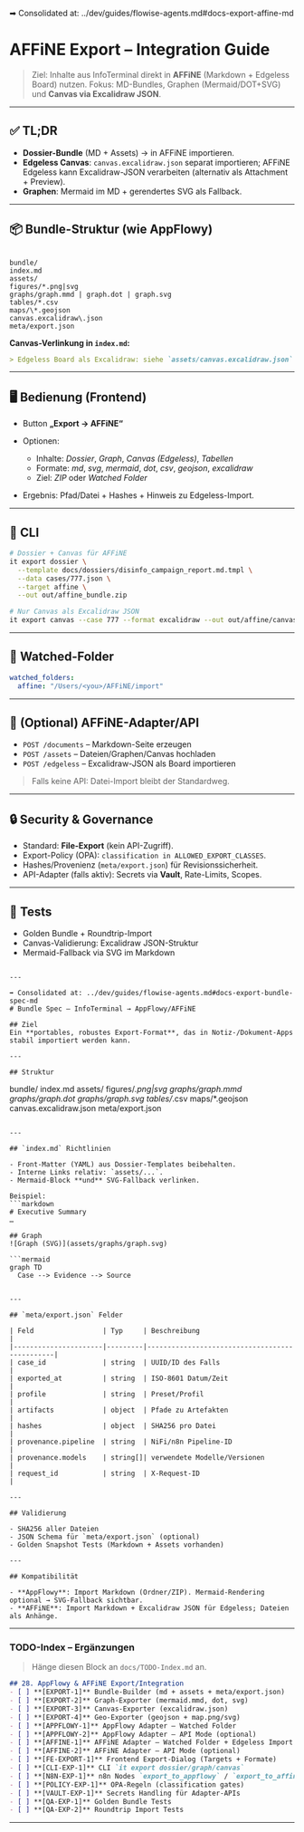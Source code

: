 ➡ Consolidated at: ../dev/guides/flowise-agents.md#docs-export-affine-md
# AFFiNE Export – Integration Guide

> Ziel: Inhalte aus InfoTerminal direkt in **AFFiNE** (Markdown + Edgeless Board) nutzen. Fokus: MD-Bundles, Graphen (Mermaid/DOT+SVG) und **Canvas via Excalidraw JSON**.

---

## ✅ TL;DR

- **Dossier-Bundle** (MD + Assets) → in AFFiNE importieren.
- **Edgeless Canvas**: `canvas.excalidraw.json` separat importieren; AFFiNE Edgeless kann Excalidraw-JSON verarbeiten (alternativ als Attachment + Preview).
- **Graphen**: Mermaid im MD + gerendertes SVG als Fallback.

---

## 📦 Bundle-Struktur (wie AppFlowy)

````

bundle/
index.md
assets/
figures/*.png|svg
graphs/graph.mmd | graph.dot | graph.svg
tables/*.csv
maps/\*.geojson
canvas.excalidraw\.json
meta/export.json

````

**Canvas-Verlinkung in `index.md`:**
```markdown
> Edgeless Board als Excalidraw: siehe `assets/canvas.excalidraw.json`
````

---

## 🖥️ Bedienung (Frontend)

* Button **„Export → AFFiNE“**
* Optionen:

  * Inhalte: *Dossier*, *Graph*, *Canvas (Edgeless)*, *Tabellen*
  * Formate: *md*, *svg*, *mermaid*, *dot*, *csv*, *geojson*, *excalidraw*
  * Ziel: *ZIP* oder *Watched Folder*
* Ergebnis: Pfad/Datei + Hashes + Hinweis zu Edgeless-Import.

---

## 🧰 CLI

```bash
# Dossier + Canvas für AFFiNE
it export dossier \
  --template docs/dossiers/disinfo_campaign_report.md.tmpl \
  --data cases/777.json \
  --target affine \
  --out out/affine_bundle.zip

# Nur Canvas als Excalidraw JSON
it export canvas --case 777 --format excalidraw --out out/affine/canvas.excalidraw.json
```

---

## 🔁 Watched-Folder

```yaml
watched_folders:
  affine: "/Users/<you>/AFFiNE/import"
```

---

## 🔌 (Optional) AFFiNE-Adapter/API

* `POST /documents` – Markdown-Seite erzeugen
* `POST /assets` – Dateien/Graphen/Canvas hochladen
* `POST /edgeless` – Excalidraw-JSON als Board importieren

> Falls keine API: Datei-Import bleibt der Standardweg.

---

## 🔒 Security & Governance

* Standard: **File-Export** (kein API-Zugriff).
* Export-Policy (OPA): `classification in ALLOWED_EXPORT_CLASSES`.
* Hashes/Provenienz (`meta/export.json`) für Revisionssicherheit.
* API-Adapter (falls aktiv): Secrets via **Vault**, Rate-Limits, Scopes.

---

## 🧪 Tests

* Golden Bundle + Roundtrip-Import
* Canvas-Validierung: Excalidraw JSON-Struktur
* Mermaid-Fallback via SVG im Markdown

````

---

➡ Consolidated at: ../dev/guides/flowise-agents.md#docs-export-bundle-spec-md
# Bundle Spec – InfoTerminal → AppFlowy/AFFiNE

## Ziel
Ein **portables, robustes Export-Format**, das in Notiz-/Dokument-Apps stabil importiert werden kann.

---

## Struktur

````

bundle/
index.md
assets/
figures/*.png|svg
graphs/graph.mmd
graphs/graph.dot
graphs/graph.svg
tables/*.csv
maps/\*.geojson
canvas.excalidraw\.json
meta/export.json

````

---

## `index.md` Richtlinien

- Front-Matter (YAML) aus Dossier-Templates beibehalten.
- Interne Links relativ: `assets/...`.
- Mermaid-Block **und** SVG-Fallback verlinken.

Beispiel:
```markdown
# Executive Summary
…

## Graph
![Graph (SVG)](assets/graphs/graph.svg)

```mermaid
graph TD
  Case --> Evidence --> Source
````

```

---

## `meta/export.json` Felder

| Feld                 | Typ     | Beschreibung                                   |
|----------------------|---------|-----------------------------------------------|
| case_id              | string  | UUID/ID des Falls                              |
| exported_at          | string  | ISO-8601 Datum/Zeit                            |
| profile              | string  | Preset/Profil                                  |
| artifacts            | object  | Pfade zu Artefakten                            |
| hashes               | object  | SHA256 pro Datei                               |
| provenance.pipeline  | string  | NiFi/n8n Pipeline-ID                           |
| provenance.models    | string[]| verwendete Modelle/Versionen                   |
| request_id           | string  | X-Request-ID                                   |

---

## Validierung

- SHA256 aller Dateien
- JSON Schema für `meta/export.json` (optional)
- Golden Snapshot Tests (Markdown + Assets vorhanden)

---

## Kompatibilität

- **AppFlowy**: Import Markdown (Ordner/ZIP). Mermaid-Rendering optional → SVG-Fallback sichtbar.
- **AFFiNE**: Import Markdown + Excalidraw JSON für Edgeless; Dateien als Anhänge.
```

---

### **TODO-Index – Ergänzungen**

> Hänge diesen Block an `docs/TODO-Index.md` an.

```markdown
## 28. AppFlowy & AFFiNE Export/Integration
- [ ] **[EXPORT-1]** Bundle-Builder (md + assets + meta/export.json)
- [ ] **[EXPORT-2]** Graph-Exporter (mermaid.mmd, dot, svg)
- [ ] **[EXPORT-3]** Canvas-Exporter (excalidraw.json)
- [ ] **[EXPORT-4]** Geo-Exporter (geojson + map.png/svg)
- [ ] **[APPFLOWY-1]** AppFlowy Adapter – Watched Folder
- [ ] **[APPFLOWY-2]** AppFlowy Adapter – API Mode (optional)
- [ ] **[AFFINE-1]** AFFiNE Adapter – Watched Folder + Edgeless Import
- [ ] **[AFFINE-2]** AFFiNE Adapter – API Mode (optional)
- [ ] **[FE-EXPORT-1]** Frontend Export-Dialog (Targets + Formate)
- [ ] **[CLI-EXP-1]** CLI `it export dossier/graph/canvas`
- [ ] **[N8N-EXP-1]** n8n Nodes `export_to_appflowy` / `export_to_affine`
- [ ] **[POLICY-EXP-1]** OPA-Regeln (classification gates)
- [ ] **[VAULT-EXP-1]** Secrets Handling für Adapter-APIs
- [ ] **[QA-EXP-1]** Golden Bundle Tests
- [ ] **[QA-EXP-2]** Roundtrip Import Tests
```

---
